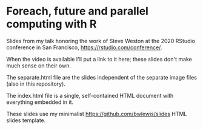 # Foreach, future and parallel computing with R 

Slides from my talk honoring the work of Steve Weston at the 2020 RStudio
conference in San Francisco, https://rstudio.com/conference/.

When the video is available I'll put a link to it here; these slides don't make
much sense on their own.

The separate.html file are the slides independent of the separate image files
(also in this repository).

The index.html file is a single, self-contained HTML document with everything
embedded in it.

These slides use my minimalist https://github.com/bwlewis/slides HTML slides template.

